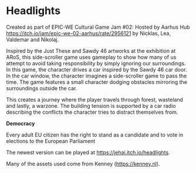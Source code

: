 # Headlights
Created as part of EPIC-WE Cultural Game Jam #02: Hosted by Aarhus Hub
https://itch.io/jam/epic-we-02-aarhus/rate/2956121 by Nicklas, Lea, Valdemar and Nikolaj.

Inspired by the Just These and Sawdy 46 artworks at the exhibition at ARoS, this side-scroller game uses gameplay to show how many of us attempt to avoid taking responsibility by simply ignoring our surroundings. In this game, the character drives a car inspired by the Sawdy 46 car door. In the car window, the character imagines a side-scroller game to pass the time. The game features a small character dodging obstacles mirroring the surroundings outside the car. 

This creates a journey where the player travels through forest, wasteland and lastly, a warzone. The building tension is supported by a car radio describing the conflicts the character tries to distract themselves from.

**Democracy**

Every adult EU citizen has the right to stand as a candidate and to vote in elections to the European Parliament 

The newest version can be played at https://jehaj.itch.io/headlights.

Many of the assets used come from Kenney (https://kenney.nl).
